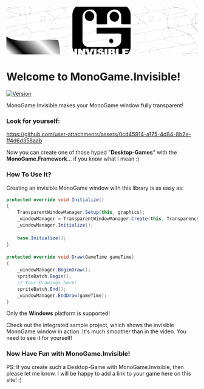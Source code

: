 ![Banner](https://raw.githubusercontent.com/BlizzCrafter/MonoGame.Invisible/refs/heads/master/Logos/Banner.png)

# Welcome to MonoGame.Invisible!
[![Version](https://img.shields.io/nuget/v/MonoGame.Invisible?style=for-the-badge&logo=NuGet&logoColor=0289CC&logoSize=auto&label=MonoGame.Invisible&labelColor=262626&color=707070)](https://www.nuget.org/packages/MonoGame.Invisible)

MonoGame.Invisible makes your MonoGame window fully transparent!

### Look for yourself:

https://github.com/user-attachments/assets/0cd45914-a175-4d84-8b2e-ff4d6d358aab

Now you can create one of those hyped "**Desktop-Games**" with the **MonoGame.Framework**... if you know what I mean :)

### How To Use It?

Creating an invisible MonoGame window with this library is as easy as:

```c#
protected override void Initialize()
{
    TransparentWindowManager.Setup(this, graphics);
    _windowManager = TransparentWindowManager.Create(this, TransparencyMode.ColorKey, new Color(1, 1, 1));
    _windowManager.Initialize();

    base.Initialize();
}

protected override void Draw(GameTime gameTime)
{
    _windowManager.BeginDraw();
    spriteBatch.Begin();
    // Your Drawings here!
    spriteBatch.End();
    _windowManager.EndDraw(gameTime);
}
```

Only the **Windows** platform is supported!

Check out the integrated sample project, which shows the invisible MonoGame window in action.
It's much smoother than in the video. You need to see it for yourself!

### Now Have Fun with MonoGame.Invisible!

PS: If you create such a Desktop-Game with MonoGame.Invisible, then please let me know. I will be happy to add a link to your game here on this site! :)
